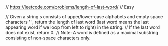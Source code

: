 // https://leetcode.com/problems/length-of-last-word/
// Easy

// Given a string s consists of upper/lower-case alphabets and empty space characters ' ', return the length of last word (last word means the last appearing word if we loop from left to right) in the string.
// If the last word does not exist, return 0.
// Note: A word is defined as a maximal substring consisting of non-space characters only.
